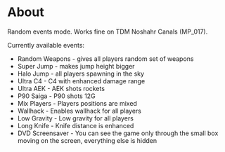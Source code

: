 # About
Random events mode. Works fine on TDM Noshahr Canals (MP_017). 

Currently available events:
* Random Weapons - gives all players random set of weapons
* Super Jump - makes jump height bigger
* Halo Jump - all players spawning in the sky
* Ultra C4 - C4 with enhanced damage range
* Ultra AEK - AEK shots rockets
* P90 Saiga - P90 shots 12G
* Mix Players - Players positions are mixed
* Wallhack - Enables wallhack for all players
* Low Gravity - Low gravity for all players
* Long Knife - Knife distance is enhanced
* DVD Screensaver - You can see the game only through the small box moving on the screen, everything else is hidden